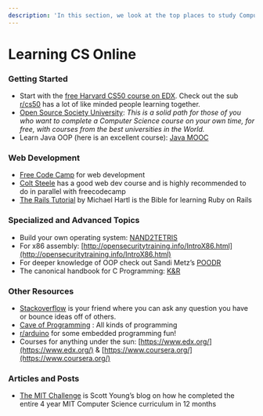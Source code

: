 ```yaml
---
description: 'In this section, we look at the top places to study Computer Science online'
---
```


# Learning CS Online

### Getting Started

* Start with the [free Harvard CS50 course on EDX](https://www.edx.org/course/cs50s-introduction-to-computer-science). Check out the sub [r/cs50](https://www.reddit.com/r/cs50) has a lot of like minded people learning together.
* [Open Source Society University](https://github.com/open-source-society/computer-science): _This is a solid path for those of you who want to complete a Computer Science course on your own time, for free, with courses from the best universities in the World._
* Learn Java OOP \(here is an excellent course\): [Java MOOC](https://java-programming.mooc.fi/)

### Web Development

* [Free Code Camp](https://www.freecodecamp.com/) for web development
* [Colt Steele](https://www.udemy.com/the-web-developer-bootcamp/) has a good web dev course and is highly recommended to do in parallel with freecodecamp
* [The Rails Tutorial](https://www.railstutorial.org/) by Michael Hartl is the Bible for learning Ruby on Rails

### Specialized and Advanced Topics

* Build your own operating system: [NAND2TETRIS](http://www.nand2tetris.org/)
* For x86 assembly: [http://opensecuritytraining.info/IntroX86.html](http://opensecuritytraining.info/IntroX86.html)
* For deeper knowledge of OOP check out Sandi Metz’s [POODR](http://www.poodr.com/)
* The canonical handbook for C Programming: [K&R](https://www.amazon.com/Programming-Language-2nd-Brian-Kernighan/dp/0131103628)

### Other Resources

* [Stackoverflow](http://stackoverflow.com/) is your friend where you can ask any question you have or bounce ideas off of others.
* [Cave of Programming](https://www.caveofprogramming.com/) : All kinds of programming
* [r/arduino](https://www.reddit.com/r/arduino) for some embedded programming fun!
* Courses for anything under the sun: [https://www.edx.org/](https://www.edx.org/) & [https://www.coursera.org/](https://www.coursera.org/)

### Articles and Posts

* [The MIT Challenge](https://www.scotthyoung.com/blog/myprojects/mit-challenge-2/) is Scott Young’s blog on how he completed the entire 4 year MIT Computer Science curriculum in 12 months



